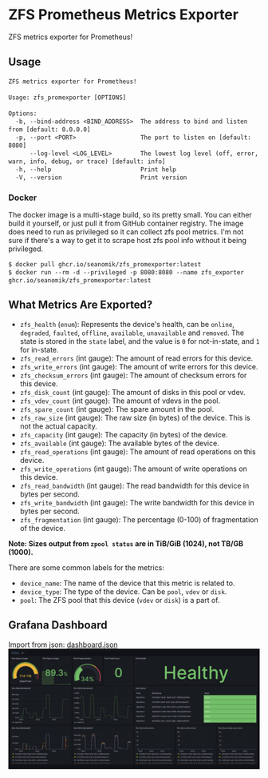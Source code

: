 # ZFS Prometheus Metrics Exporter
ZFS metrics exporter for Prometheus!

## Usage
```
ZFS metrics exporter for Prometheus!

Usage: zfs_promexporter [OPTIONS]

Options:
  -b, --bind-address <BIND_ADDRESS>  The address to bind and listen from [default: 0.0.0.0]
  -p, --port <PORT>                  The port to listen on [default: 8080]
      --log-level <LOG_LEVEL>        The lowest log level (off, error, warn, info, debug, or trace) [default: info]
  -h, --help                         Print help
  -V, --version                      Print version
```

### Docker
The docker image is a multi-stage build, so its pretty small. You can either build it yourself, or just pull it from GitHub container registry. The image does need to run as privileged so it can collect zfs pool metrics. I'm not sure if there's a way to get it to scrape host zfs pool info without it being privileged.

```shell
$ docker pull ghcr.io/seanomik/zfs_promexporter:latest
$ docker run --rm -d --privileged -p 8080:8080 --name zfs_exporter ghcr.io/seanomik/zfs_promexporter:latest
```

## What Metrics Are Exported?
* `zfs_health` (`enum`): Represents the device's health, can be `online`, `degraded`, `faulted`, `offline`, `available`, `unavailable` and `removed`. The state is stored in the `state` label, and the value is `0` for not-in-state, and `1` for in-state.
* `zfs_read_errors` (int gauge): The amount of read errors for this device.
* `zfs_write_errors` (int gauge): The amount of write errors for this device.
* `zfs_checksum_errors` (int gauge): The amount of checksum errors for this device.
* `zfs_disk_count` (int gauge): The amount of disks in this pool or vdev.
* `zfs_vdev_count` (int gauge): The amount of vdevs in the pool.
* `zfs_spare_count` (int gauge): The spare amount in the pool.
* `zfs_raw_size` (int gauge): The raw size (in bytes) of the device. This is not the actual capacity.
* `zfs_capacity` (int gauge): The capacity (in bytes) of the device.
* `zfs_available` (int gauge): The available bytes of the device.
* `zfs_read_operations` (int gauge): The amount of read operations on this device.
* `zfs_write_operations` (int gauge): The amount of write operations on this device.
* `zfs_read_bandwidth` (int gauge): The read bandwidth for this device in bytes per second.
* `zfs_write_bandwidth` (int gauge): The write bandwidth for this device in bytes per second.
* `zfs_fragmentation` (int gauge): The percentage (0-100) of fragmentation of the device.

**Note: Sizes output from `zpool status` are in TiB/GiB (1024), not TB/GB (1000).**

There are some common labels for the metrics:
* `device_name`: The name of the device that this metric is related to.
* `device_type`: The type of the device. Can be `pool`, `vdev` or `disk`.
* `pool`: The ZFS pool that this device (`vdev` or `disk`) is a part of.

## Grafana Dashboard
Import from json: [dashboard.json](./dashboard.json)
![dashboard screenshot](assets/dashboard.png)